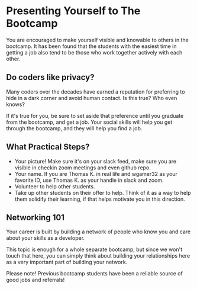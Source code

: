 # Presenting Yourself to The Bootcamp

You are encouraged to make yourself visible and knowable to others in the bootcamp. It has been found that the students with the easiest time in getting a job also tend to be those who work together actively with each other.

## Do coders like privacy?

Many coders over the decades have earned a reputation for preferring to hide in a dark corner and avoid human contact. Is this true? Who even knows?

If it's true for you, be sure to set aside that preference until you graduate from the bootcamp, and get a job. Your social skills will help you get through the bootcamp, and they will help you find a job.

## What Practical Steps?

- Your picture! Make sure it's on your slack feed, make sure you are visible in checkin zoom meetings and even github repo.
- Your name. If you are Thomas K. in real life and wgamer32 as your favorite ID, use Thomas K. as your handle in slack and zoom.
- Volunteer to help other students.
- Take up other students on their offer to help. Think of it as a way to help them solidify their learning, if that helps motivate you in this direction.

## Networking 101

Your career is built by building a network of people who know you and care about your skills as a developer.

This topic is enough for a whole separate bootcamp, but since we won't touch that here, you can simply think about building your relationships here as a very important part of building your network.

Please note! Previous bootcamp students have been a reliable source of good jobs and referrals!
